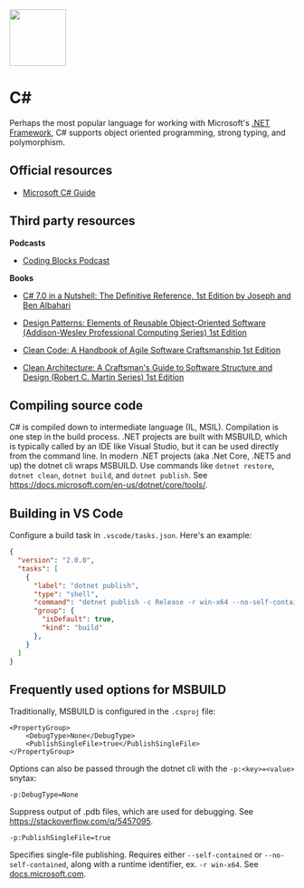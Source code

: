 <img class="logo" src="https://user-images.githubusercontent.com/29161635/96948462-b5feac80-14b3-11eb-9c68-27c574f46037.png" width="100px" height="100px">

# C#

Perhaps the most popular language for working with Microsoft's [.NET Framework](https://dotnet.microsoft.com/learn/dotnet/what-is-dotnet-framework), C# supports object oriented programming, strong typing, and polymorphism.

## Official resources

- [Microsoft C# Guide](https://docs.microsoft.com/en-us/dotnet/csharp/)

## Third party resources

**Podcasts**

- [Coding Blocks Podcast](https://www.codingblocks.net/)

**Books**

- [C# 7.0 in a Nutshell: The Definitive Reference, 1st Edition by Joseph and Ben Albahari](https://www.amazon.com/C-7-0-Nutshell-Definitive-Reference-ebook/dp/B076DMK61S/ref=sr_1_1?keywords=c%23+albahari&qid=1562900213&s=gateway&sr=8-1)

- [Design Patterns: Elements of Reusable Object-Oriented Software (Addison-Wesley Professional Computing Series) 1st Edition](https://www.amazon.com/Design-Patterns-Object-Oriented-Addison-Wesley-Professional-ebook/dp/B000SEIBB8)

- [Clean Code: A Handbook of Agile Software Craftsmanship 1st Edition](https://www.amazon.com/Clean-Code-Handbook-Software-Craftsmanship/dp/0132350882)

- [Clean Architecture: A Craftsman's Guide to Software Structure and Design (Robert C. Martin Series) 1st Edition](https://www.amazon.com/Clean-Architecture-Craftsmans-Software-Structure/dp/0134494164/ref=pd_lpo_sbs_14_t_0?_encoding=UTF8&psc=1&refRID=1KTFDPMH4T7FJSD7ECD2)

## Compiling source code

C# is compiled down to intermediate language (IL, MSIL).  Compilation is one step in the build process.  .NET projects are built with MSBUILD, which is typically called by an IDE like Visual Studio, but it can be used directly from the command line.  In modern .NET projects (aka .Net Core, .NET5 and up) the dotnet cli wraps MSBUILD.  Use commands like `dotnet restore`, `dotnet clean`, `dotnet build`, and `dotnet publish`.  See https://docs.microsoft.com/en-us/dotnet/core/tools/.

## Building in VS Code

Configure a build task in `.vscode/tasks.json`.  Here's an example:

```json
{
  "version": "2.0.0",
  "tasks": [
    {
      "label": "dotnet publish",
      "type": "shell",
      "command": "dotnet publish -c Release -r win-x64 --no-self-contained -o dist src",
      "group": {
        "isDefault": true,
        "kind": "build"
      },
    }
  ]
}

```

## Frequently used options for MSBUILD

Traditionally, MSBUILD is configured in the `.csproj` file:

```
<PropertyGroup>
    <DebugType>None</DebugType>
    <PublishSingleFile>true</PublishSingleFile>
</PropertyGroup>
```
Options can also be passed through the dotnet cli with the `-p:<key>=<value>` snytax:

`-p:DebugType=None`

Suppress output of .pdb files, which are used for debugging.  See https://stackoverflow.com/q/5457095.

`-p:PublishSingleFile=true`

Specifies single-file publishing.  Requires either `--self-contained` or `--no-self-contained`, along with a runtime identifier, ex. `-r win-x64`.  See [docs.microsoft.com](https://docs.microsoft.com/en-us/dotnet/core/deploying/single-file/overview#publish-a-single-file-app---sample-project-file).
